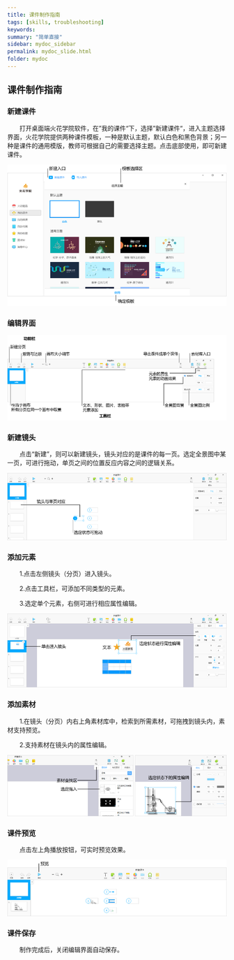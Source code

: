 ```yaml
---
title: 课件制作指南
tags: [skills, troubleshooting]
keywords:
summary: "简单直接"
sidebar: mydoc_sidebar
permalink: mydoc_slide.html
folder: mydoc
---
```


## 课件制作指南

### 新建课件

&ensp;&ensp;&ensp;&ensp;打开桌面端火花学院软件，在”我的课件“下，选择”新建课件“，进入主题选择界面，火花学院提供两种课件模板，一种是默认主题，默认白色和黑色背景；另一种是课件的通用模版，教师可根据自己的需要选择主题。点击底部使用，即可新建课件。

![avatar](images/0006课件编辑01.png)

### 编辑界面

![avatar](images/0006课件编辑02.png)

### 新建镜头

&ensp;&ensp;&ensp;&ensp;点击“新建”，则可以新建镜头，镜头对应的是课件的每一页。选定全景图中某一页，可进行拖动，单页之间的位置反应内容之间的逻辑关系。

![avatar](images/0006课件编辑03.png)

### 添加元素

&ensp;&ensp;&ensp;&ensp;1.点击左侧镜头（分页）进入镜头。

&ensp;&ensp;&ensp;&ensp;2.点击工具栏，可添加不同类型的元素。

&ensp;&ensp;&ensp;&ensp;3.选定单个元素，右侧可进行相应属性编辑。

![avatar](images/0006课件编辑04.png)

### 添加素材

&ensp;&ensp;&ensp;&ensp;1.在镜头（分页）内右上角素材库中，检索到所需素材，可拖拽到镜头内，素材支持预览。

&ensp;&ensp;&ensp;&ensp;2.支持素材在镜头内的属性编辑。

![avatar](images/0006课件编辑05.png)

### 课件预览

&ensp;&ensp;&ensp;&ensp;点击左上角播放按钮，可实时预览效果。

![avatar](images/0006课件编辑06.png)

### 课件保存

&ensp;&ensp;&ensp;&ensp;制作完成后，关闭编辑界面自动保存。

